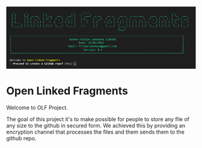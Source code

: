 
![Open Linked Fragments](./screenshot.png)


# Open Linked Fragments


Welcome to OLF Project.

The goal of this project it's to make possible for people to store any file of any size to the github in secured form. We achieved this by providing an encryption channel that processes the files and them sends them to the github repo.